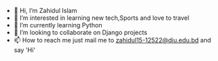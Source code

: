- 👋 Hi, I’m Zahidul Islam
- 👀 I’m interested in learning new tech,Sports and love to travel
- 🌱 I’m currently learning Python
- 💞️ I’m looking to collaborate on Django projects
- 📫 How to reach me just mail me to zahidul15-12522@diu.edu.bd and say 'Hi'
